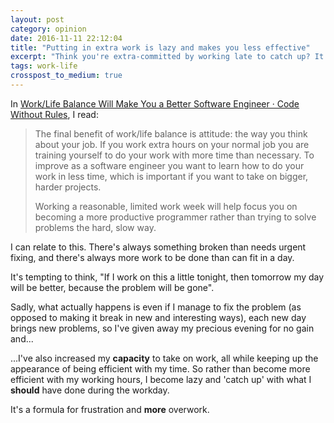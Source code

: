 ```yaml
---
layout: post
category: opinion
date: 2016-11-11 22:12:04
title: "Putting in extra work is lazy and makes you less effective"
excerpt: "Think you're extra-committed by working late to catch up? It's actually self-sabotage"
tags: work-life
crosspost_to_medium: true
---
```


In [Work/Life Balance Will Make You a Better Software Engineer · Code Without Rules](https://codewithoutrules.com/2016/11/10/work-life-balance-software-engineer/), I read:


> The final benefit of work/life balance is attitude: the way you think about your job. If you work extra hours on your normal job you are training yourself to do your work with more time than necessary. To improve as a software engineer you want to learn how to do your work in less time, which is important if you want to take on bigger, harder projects.
>
> Working a reasonable, limited work week will help focus you on becoming a more productive programmer rather than trying to solve problems the hard, slow way.

I can relate to this. There's always something broken than needs urgent fixing, and there's always more work to be done than can fit in a day.

It's tempting to think, "If I work on this a little tonight, then tomorrow my day will be better, because the problem will be gone".

Sadly, what actually happens is even if I manage to fix the problem (as opposed to making it break in new and interesting ways), each new day brings new problems, so I've given away my precious evening for no gain and...

...I've also increased my __capacity__ to take on work, all while keeping up the appearance of being efficient with my time. So rather than become more efficient with my working hours, I become lazy and 'catch up' with what I __should__ have done during the workday.

It's a formula for frustration and __more__ overwork.
